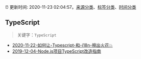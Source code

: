 :alarm_clock: 更新时间: 2020-11-23 02:04:57。[来源分类](../README.md)、[标签分类](../TAGS.md)、[时间分类](../TIMELINE.md)

## TypeScript


> 关键字：`TypeScript`



- [2020-11-22-如何让-Typescript-和-i18n-擦出火花💥](https://juejin.im/post/6898133050224771079) 
- [2019-12-04-Node.js项目TypeScript改造指南](https://juejin.im/post/5de4867f51882573135415dd) 